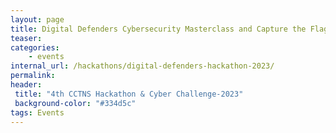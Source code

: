 ```yaml
---
layout: page
title: Digital Defenders Cybersecurity Masterclass and Capture the Flag (CTF) Competition 2023
teaser:
categories:
    - events
internal_url: /hackathons/digital-defenders-hackathon-2023/
permalink: 
header:
 title: "4th CCTNS Hackathon & Cyber Challenge-2023"
 background-color: "#334d5c"
tags: Events
---
```


